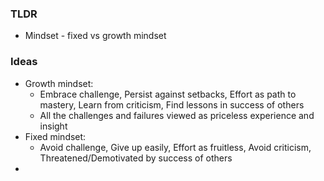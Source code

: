 ### TLDR
* Mindset - fixed vs growth mindset

### Ideas
* Growth mindset:
    * Embrace challenge, Persist against setbacks, Effort as path to mastery, Learn from criticism, Find lessons in success of others
    * All the challenges and failures viewed as priceless experience and insight 
* Fixed mindset:
    * Avoid challenge, Give up easily, Effort as fruitless, Avoid criticism, Threatened/Demotivated by success of others
* 
